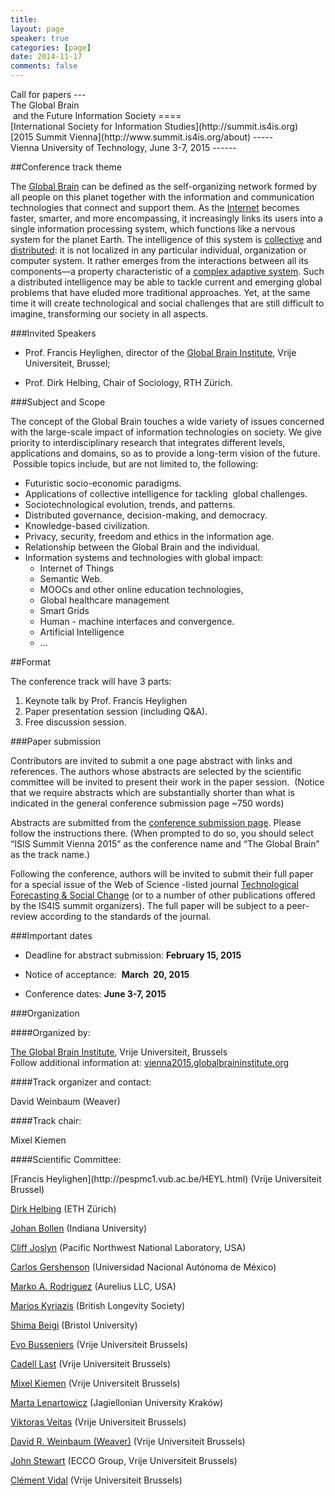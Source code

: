 ```yaml
---
title: 
layout: page
speaker: true
categories: [page]
date: 2014-11-17
comments: false
---
```


<div class='center' markdown='1'>
Call for papers
---
</div>

<div class='center' markdown='1'>
The Global Brain<br/> and the Future Information Society
====
</div>

<div class='center' markdown='1'>
[International Society for Information Studies](http://summit.is4is.org)<br/> [2015 Summit Vienna](http://www.summit.is4is.org/about)
-----
</div>

<div class='center' markdown='1'>
Vienna University of Technology, June 3-7, 2015
------
</div>

##Conference track theme


The [Global Brain](http://www.wikipedia.org/wiki/Global_brain) can be defined as the self-organizing network formed by all
people on this planet together with the information and communication
technologies that connect and support them. As
the [Internet](http://en.wikipedia.org/wiki/Internet) becomes faster, smarter, and more encompassing, it
increasingly links its users into a single information processing
system, which functions like a nervous system for the planet Earth.
The intelligence of this system is [collective](http://en.wikipedia.org/wiki/Collective_intelligence) and [distributed](http://en.wikipedia.org/wiki/Distributed_cognition): it is not localized in any particular individual,
organization or computer system. It rather emerges from the interactions between all its
components—a property characteristic of a [complex adaptive
system](http://en.wikipedia.org/wiki/Complex_adaptive_systems). Such a distributed intelligence may be able to tackle
current and emerging global problems that have eluded more traditional
approaches. Yet, at the same time it will create technological and
social challenges that are still difficult to imagine, transforming our
society in all aspects.

###Invited Speakers

-   Prof. Francis Heylighen, director of the [Global Brain
    Institute](http://www.globalbraininstitute.org), Vrije Universiteit, Brussel;

-   Prof. Dirk Helbing, Chair of Sociology, RTH Zürich.
 
###Subject and Scope

The concept of the Global Brain touches a wide variety
of issues concerned with the large-scale impact of information
technologies on society. We give priority to interdisciplinary research
that integrates different levels, applications and domains, so as to
provide a long-term vision of the future.  Possible topics include, but
are not limited to, the following:


-   Futuristic socio-economic paradigms. 
-   Applications of collective intelligence for
    tackling  global challenges.
-   Sociotechnological evolution, trends, and
    patterns.
-   Distributed governance, decision-making, and
    democracy.
-   Knowledge-based civilization.
-   Privacy, security, freedom and ethics in the
    information age.
-   Relationship between the Global Brain and the
    individual.
-   Information systems and technologies with global
    impact:
    -   <span class="c4">Internet of Things </span>
    -   <span class="c4">Semantic Web.</span>
    -   <span class="c4">MOOCs and other online education technologies,
        </span>
    -   <span class="c4">Global healthcare management</span>
    -   <span class="c4">Smart Grids</span>
    -   <span class="c4">Human - machine interfaces</span><span
        class="c4"> and </span><span class="c4">convergence</span><span
        class="c4">.</span>
    -   <span class="c4">Artificial Intelligence</span>
    -   <span class="c4">...        </span>

##Format


The conference track will have 3 parts:

1. Keynote talk by Prof. Francis Heylighen
2. Paper presentation session (including Q&A).
3. Free discussion session. 

###Paper submission


Contributors are invited to submit a one page abstract with links
and references. The authors whose abstracts are selected by the
scientific committee will be invited to present their work in the paper
session.  (Notice that we require abstracts which are substantially
shorter than what is indicated in the general conference submission page
\~750 words)

Abstracts are submitted from the [conference submission
page](http://summit.is4is.org/submission).
Please follow the instructions there. (When prompted to do
so, you should select “ISIS Summit Vienna 2015” as the conference name
and “The Global Brain” as the track name.)

Following the conference, authors will be invited to submit their
full paper for a special issue of the Web of Science -listed journal
[Technological Forecasting & Social
Change](http://www.elsevier.com/locate/techfore) (or
to a number of other publications offered by the IS4IS summit
organizers). The full paper will be subject to a
peer-review according to the standards of the journal.



###Important dates


* Deadline for abstract submission: **February 15, 2015**

* Notice of acceptance:  **March  20, 2015**

* Conference dates: **June 3-7, 2015**


###Organization


####Organized by:

<div class='ident' markdown="1">

[The Global Brain Institute](http://www.globalbraininstitute.org), Vrije Universiteit, Brussels <br/>
Follow additional information at: [vienna2015.globalbraininstitute.org](http://vienna2015.globalbraininstitute.org)

</div>

####Track organizer and contact:

<div class='ident' markdown="1">
David Weinbaum (Weaver) <GlobalBrainConference@gmail.com>
</div>

####Track chair:

<div class='ident' markdown="1">
Mixel Kiemen
</div>

####Scientific Committee:

<div class='ident' markdown="1">
[Francis Heylighen](http://pespmc1.vub.ac.be/HEYL.html) (Vrije Universiteit Brussel)

[Dirk Helbing](http://www.soms.ethz.ch/people/dhelbing) (ETH Zürich)

[Johan Bollen](http://informatics.indiana.edu/jbollen/) (Indiana University)

[Cliff Joslyn](http://en.wikipedia.org/wiki/Cliff_Joslyn) (Pacific Northwest National Laboratory, USA)

[Carlos Gershenson](http://turing.iimas.unam.mx/%7Ecgg/) (Universidad Nacional Autónoma de México)

[Marko A. Rodriguez](http://markorodriguez.com/) (Aurelius LLC, USA)

[Marios Kyriazis](https://www.linkedin.com/pub/marios-kyriazis/17/9a1/6) (British Longevity Society)

[Shima Beigi](https://www.linkedin.com/pub/shima-beigi/4b/175/45) (Bristol University)

[Evo Busseniers](http://vub.academia.edu/EvaBusseniers) (Vrije Universiteit Brussels)

[Cadell Last](http://cadelllast.com/) (Vrije Universiteit Brussels)

[Mixel Kiemen](http://www.mixel.be/) (Vrije Universiteit Brussels)

[Marta Lenartowicz](https://vub.academia.edu/MartaLenartowicz) (Jagiellonian University Kraków)

[Viktoras Veitas](http://www.linkedin.com/pub/viktoras-veitas/3/119/a82) (Vrije Universiteit Brussels)

[David R. Weinbaum (Weaver)](http://clea.academia.edu/DavidWeinbaum) (Vrije Universiteit Brussels)

[John Stewart](http://www.evolutionarymanifesto.com/about.html) (ECCO Group, Vrije Universiteit Brussels)

[Clément Vidal](http://clement.vidal.philosophons.com) (Vrije Universiteit Brussels)
</div>

